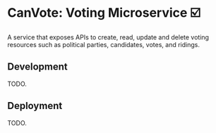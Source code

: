 # CanVote: Voting Microservice :ballot_box_with_check:

A service that exposes APIs to create, read, update and delete voting resources such as political parties, candidates, votes, and ridings.

## Development

TODO.

## Deployment

TODO.
